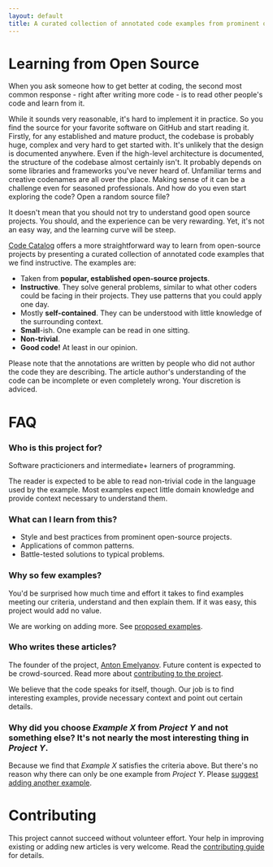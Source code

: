 ```yaml
---
layout: default
title: A curated collection of annotated code examples from prominent open-source projects
---
```


# Learning from Open Source

When you ask someone how to get better at coding, the second most common response - right after writing more code - is to read other people's code and learn from it.

While it sounds very reasonable, it's hard to implement it in practice. So you find the source for your favorite software on GitHub and start reading it. Firstly, for any established and mature product, the codebase is probably huge, complex and very hard to get started with. It's unlikely that the design is documented anywhere. Even if the high-level architecture is documented, the structure of the codebase almost certainly isn't. It probably depends on some libraries and frameworks you've never heard of. Unfamiliar terms and creative codenames are all over the place. Making sense of it can be a challenge even for seasoned professionals. And how do you even start exploring the code? Open a random source file?

It doesn't mean that you should not try to understand good open source projects. You should, and the experience can be very rewarding. Yet, it's not an easy way, and the learning curve will be steep. 

[Code Catalog](https://codecatalog.org) offers a more straightforward way to learn from open-source projects by presenting a curated collection of annotated code examples that we find instructive. The examples are:
* Taken from **popular, established open-source projects**.
* **Instructive**. They solve general problems, similar to what other coders could be facing in their projects. They use patterns that you could apply one day.
* Mostly **self-contained**. They can be understood with little knowledge of the surrounding context.
* **Small**-ish. One example can be read in one sitting.
* **Non-trivial**.
* **Good code!** At least in our opinion.

Please note that the annotations are written by people who did not author the code they are describing. The article author's understanding of the code can be incomplete or even completely wrong. Your discretion is adviced.

# FAQ

### Who is this project for?

Software practicioners and intermediate+ learners of programming.

The reader is expected to be able to read non-trivial code in the language used by the example. Most examples expect little domain knowledge and provide context necessary to understand them.

### What can I learn from this?

* Style and best practices from prominent open-source projects.
* Applications of common patterns.
* Battle-tested solutions to typical problems.

### Why so few examples?

You'd be surprised how much time and effort it takes to find examples meeting our criteria, understand and then explain them. If it was easy, this project would add no value.

We are working on adding more. See [proposed examples](https://github.com/ainzzorl/goodcode/issues?q=is%3Aopen+is%3Aissue+label%3A%22new+example%22).

### Who writes these articles?

The founder of the project, [Anton Emelyanov](https://github.com/ainzzorl). Future content is expected to be crowd-sourced. Read more about [contributing to the project](#contributing).

We believe that the code speaks for itself, though. Our job is to find interesting examples, provide necessary context and point out certain details.

### Why did you choose *Example X* from *Project Y* and not something else? It's not nearly the most interesting thing in *Project Y*.

Because we find that *Example X* satisfies the criteria above. But there's no reason why there can only be one example from *Project Y*. Please [suggest adding another example](https://github.com/ainzzorl/goodcode/issues/new?assignees=&labels=new+example&template=new-example-proposal.md&title=%5BNEW+EXAMPLE%5D+PROJECT+-+TITLE).

# Contributing

This project cannot succeed without volunteer effort. Your help in improving existing or adding new articles is very welcome. Read the [contributing guide](https://github.com/ainzzorl/goodcode/blob/main/CONTRIBUTING.md) for details.
